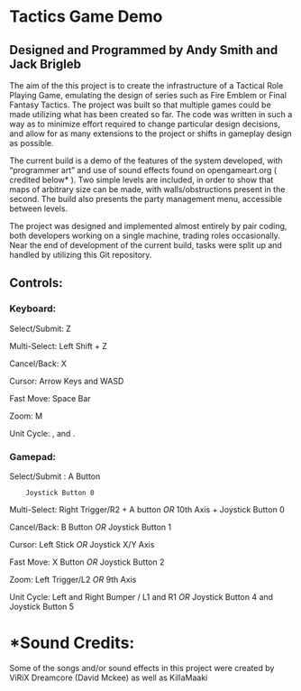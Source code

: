 # Tactics Game Demo

## Designed and Programmed by Andy Smith and Jack Brigleb

The aim of the this project is to create the infrastructure of a Tactical Role Playing Game, emulating the design of series such as Fire Emblem or Final Fantasy Tactics. The project was built so that multiple games could be made utilizing what has been created so far. The code was written in such a way as to minimize effort required to change particular design decisions, and allow for as many extensions to the project or shifts in gameplay design as possible.

The current build is a demo of the features of the system developed, with “programmer art” and use of sound effects found on opengameart.org ( credited below* ). Two simple levels are included, in order to show that maps of arbitrary size can be made, with walls/obstructions present in the second. The build also presents the party management menu, accessible between levels.

The project was designed and implemented almost entirely by pair coding, both developers working on a single machine, trading roles occasionally. Near the end of development of the
current build, tasks were split up and handled by utilizing this Git repository.

## Controls:

### Keyboard:

Select/Submit: Z

Multi-Select: Left Shift + Z

Cancel/Back: X

Cursor: Arrow Keys and WASD

Fast Move: Space Bar

Zoom: M

Unit Cycle: , and .




### Gamepad:

Select/Submit : A Button

		Joystick Button 0

Multi-Select: 	Right Trigger/R2 + A button *OR*
		10th Axis + Joystick Button 0

Cancel/Back: 	B Button *OR* 
		Joystick Button 1

Cursor: 	Left Stick *OR*
		Joystick X/Y Axis

Fast Move: 	X Button *OR*
		Joystick Button 2

Zoom: 		Left Trigger/L2 *OR*
		9th Axis

Unit Cycle: 	Left and Right Bumper / L1 and R1 *OR*
		Joystick Button 4 and Joystick Button 5



# *Sound Credits:

Some of the songs and/or sound effects in this project were created by ViRiX Dreamcore (David Mckee) as well as KillaMaaki


